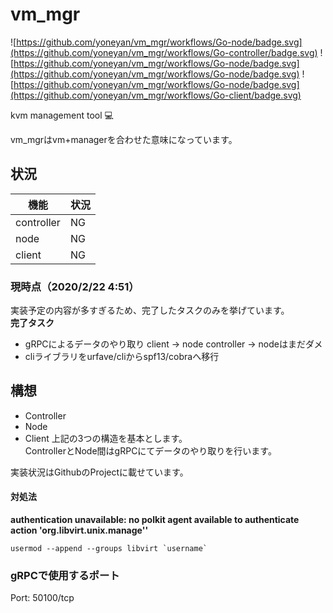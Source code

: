 # vm_mgr
![https://github.com/yoneyan/vm_mgr/workflows/Go-node/badge.svg](https://github.com/yoneyan/vm_mgr/workflows/Go-controller/badge.svg)
![https://github.com/yoneyan/vm_mgr/workflows/Go-node/badge.svg](https://github.com/yoneyan/vm_mgr/workflows/Go-node/badge.svg)
![https://github.com/yoneyan/vm_mgr/workflows/Go-node/badge.svg](https://github.com/yoneyan/vm_mgr/workflows/Go-client/badge.svg)  

kvm management tool :computer:

vm_mgrはvm+managerを合わせた意味になっています。   

## 状況
|機能|状況|
|---|---|
|controller|NG|
|node|NG|
|client|NG|

### 現時点（2020/2/22 4:51）
実装予定の内容が多すぎるため、完了したタスクのみを挙げています。  
**完了タスク**
* gRPCによるデータのやり取り client -> node controller -> nodeはまだダメ
* cliライブラリをurfave/cliからspf13/cobraへ移行

## 構想
* Controller
* Node
* Client
上記の3つの構造を基本とします。  
ControllerとNode間はgRPCにてデータのやり取りを行います。

実装状況はGithubのProjectに載せています。  

#### 対処法
**authentication unavailable: no polkit agent available to authenticate action 'org.libvirt.unix.manage''**
```
usermod --append --groups libvirt `username`
```

### gRPCで使用するポート
Port: 50100/tcp  